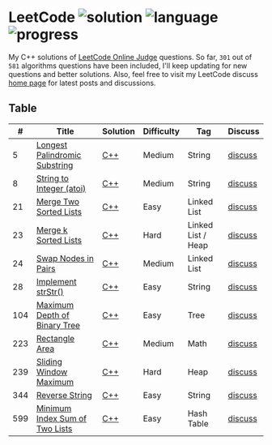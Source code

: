 # LeetCode ![solution](https://img.shields.io/badge/solution-accepted-green.svg) ![language](https://img.shields.io/badge/language-C%2B%2B-orange.svg) ![progress](https://img.shields.io/badge/progress-301%20%2F%20581-blue.svg)
My C++ solutions of [ LeetCode Online Judge](https://leetcode.com/problemset/algorithms/) questions. So far, `301` out of `581` algorithms questions have been included, I'll keep updating for new questions and better solutions. Also, feel free to visit my LeetCode discuss [home page](https://discuss.leetcode.com/user/zefengsong) for latest posts and discussions.

## Table

|  #  |      Title      |     Solution    |    Difficulty   | Tag  |        Discuss            |
|-----|---------------- | --------------- | --------------- | -----|-------------------------- |
| 5   | [Longest Palindromic Substring](https://leetcode.com/problems/longest-palindromic-substring/description/) | [C++](https://github.com/fengvyi/LeetCode/blob/master/C%2B%2B/005.%20Longest%20Palindromic%20Substring.cpp) | Medium | String | [discuss](https://discuss.leetcode.com/topic/77099/share-my-ac-c-brute-force-solution-easy-to-understand) |
| 8   | [String to Integer (atoi)](https://leetcode.com/problems/string-to-integer-atoi/description/) | [C++](https://github.com/fengvyi/LeetCode/blob/master/C%2B%2B/008.%20String%20to%20Integer%20(atoi).cpp) | Medium | String | [discuss](https://discuss.leetcode.com/topic/77861/straight-forward-c-12ms-solution-updated) |
| 21  | [Merge Two Sorted Lists](https://leetcode.com/problems/merge-two-sorted-lists/description/) | [C++](https://github.com/fengvyi/LeetCode/blob/master/C%2B%2B/021.%20Merge%20Two%20Sorted%20Lists.cpp) | Easy | Linked List | [discuss](https://discuss.leetcode.com/topic/77689/simple-c-12ms-solution-with-explanation) |
| 23  | [Merge k Sorted Lists](https://leetcode.com/problems/merge-k-sorted-lists/description/) | [C++](https://github.com/fengvyi/LeetCode/blob/master/C%2B%2B/023.%20Merge%20k%20Sorted%20Lists.cpp) | Hard | Linked List / Heap | [discuss](https://discuss.leetcode.com/topic/77693/clean-c-o-n-2-o-nlogn-solutions) |
| 24  | [Swap Nodes in Pairs](https://leetcode.com/problems/swap-nodes-in-pairs/description/) | [C++](https://github.com/fengvyi/LeetCode/blob/master/C%2B%2B/024.%20Swap%20Nodes%20in%20Pairs.cpp) | Medium | Linked List | [discuss](https://discuss.leetcode.com/topic/77702/simple-c-3ms-solution) |
| 28  | [Implement strStr()](https://leetcode.com/problems/implement-strstr/description/) | [C++](https://github.com/fengvyi/LeetCode/blob/master/C%2B%2B/028.%20Implement%20strStr().cpp) | Easy | String | [discuss](https://discuss.leetcode.com/topic/77900/3-different-solutions-15-8-1-lines-c) |
| 104 | [Maximum Depth of Binary Tree](https://leetcode.com/problems/maximum-depth-of-binary-tree/description/) | [C++](https://github.com/fengvyi/LeetCode/blob/master/C%2B%2B/104.%20Maximum%20Depth%20of%20Binary%20Tree.cpp) | Easy | Tree | [discuss](https://discuss.leetcode.com/topic/77605/2-lines-c-dfs) |
| 223| [Rectangle Area](https://leetcode.com/problems/rectangle-area/description/) | [C++](https://github.com/fengvyi/LeetCode/blob/master/C%2B%2B/223.%20Rectangle%20Area.cpp) | Medium | Math | [discuss](https://discuss.leetcode.com/topic/77094/clean-9-lines-c-updated) |
| 239 | [Sliding Window Maximum](https://leetcode.com/problems/sliding-window-maximum/description/) | [C++](https://github.com/fengvyi/LeetCode/blob/master/C%2B%2B/239.%20Sliding%20Window%20Maximum.cpp) | Hard |Heap | [discuss](https://discuss.leetcode.com/topic/77089/clean-c-62ms-solution-beats-98-22-no-extra-space) |
| 344 | [Reverse String](https://leetcode.com/problems/reverse-string/description/) | [C++](https://github.com/fengvyi/LeetCode/blob/master/C%2B%2B/344.%20Reverse%20String.cpp) | Easy | String | [discuss](https://discuss.leetcode.com/topic/77597/simple-c-9ms-solution) |
| 599 | [Minimum Index Sum of Two Lists](https://leetcode.com/problems/minimum-index-sum-of-two-lists/description/) | [C++](https://github.com/fengvyi/LeetCode/blob/master/C%2B%2B/599.%20Minimum%20Index%20Sum%20of%20Two%20Lists.cpp) |  Easy |  Hash Table   |    [discuss](https://discuss.leetcode.com/topic/92782/c-9-lines-hash-table-easy-to-understand) |
